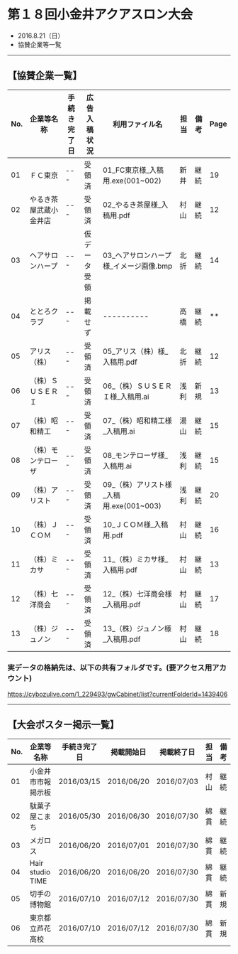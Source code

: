 # 第１８回小金井アクアスロン大会  
 * 2016.8.21（日）
 * 協賛企業等一覧

---
## 【協賛企業一覧】
|No.|企業等名称|手続き完了日|広告入稿状況|利用ファイル名|担当|備考|Page|
|---|---|---|---|---|---|---|---|
|01|ＦＣ東京|---|受領済|01_FC東京様_入稿用.exe(001~002)|新井|継続|19|
|02|やるき茶屋武蔵小金井店|---|受領済|02_やるき茶屋様_入稿用.pdf|村山|継続|12|
|03|ヘアサロンハープ|---|仮データ受領|03_ヘアサロンハープ様_イメージ画像.bmp|北折|継続|14|
|04|ととろクラブ|---|掲載せず|----------|高橋|継続|**|
|05|アリス（株）|---|受領済|05_アリス（株）様_入稿用.pdf|北折|継続|12|
|06|（株）ＳＵＳＥＲＩ|---|受領済|06_（株）ＳＵＳＥＲＩ様_入稿用.ai|浅利|新規|13|
|07|（株）昭和精工|---|受領済|07_（株）昭和精工様_入稿用.ai|湯山|継続|15|
|08|（株）モンテローザ|---|受領済|08_モンテローザ様_入稿用.ai|浅利|継続|15|
|09|（株）アリスト|---|受領済|09_（株）アリスト様_入稿用.exe(001~003)|浅利|継続|20|
|10|（株）ＪＣＯＭ|---|受領済|10_ＪＣＯＭ様_入稿用.pdf|村山|継続|16|
|11|（株）ミカサ|---|受領済|11_（株）ミカサ様_入稿用.pdf|村山|継続|13|
|12|（株）七洋商会|---|受領済|12_（株）七洋商会様_入稿用.pdf|村山|継続|17|
|13|（株）ジュノン|---|受領済|13_（株）ジュノン様_入稿用.pdf|村山|継続|18|

### 実データの格納先は、以下の共有フォルダです。(要アクセス用アカウント)    
https://cybozulive.com/1_229493/gwCabinet/list?currentFolderId=1439406  

---
## 【大会ポスター掲示一覧】
|No.|企業等名称|手続き完了日|掲載開始日|掲載終了日|担当|備考|
|---|---|---|---|---|---|---|
|01|小金井市市報掲示板|2016/03/15|2016/06/20|2016/07/03|村山|継続|
|02|駄菓子屋こまち|2016/05/30|2016/06/30|2016/07/30|綿貫|継続|
|03|メガロス|2016/06/20|2016/07/01|2016/07/30|綿貫|継続|
|04|Hair studio TIME|2016/06/20|2016/06/20|2016/07/30|綿貫|継続|
|05|切手の博物館|2016/07/10|2016/07/12|2016/07/30|綿貫|新規|
|06|東京都立芦花高校|2016/07/10|2016/07/12|2016/07/30|綿貫|新規|

